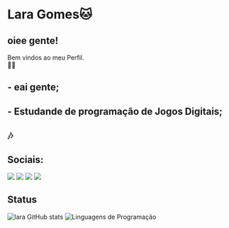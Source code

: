 
# Lara Gomes🐱
## oiee gente!  
  Bem vindos ao meu Perfil.  
  👀💋 

##   - eai gente;

##   - Estudande de programação de Jogos Digitais;

## 🎶




## Sociais: 
<div> 
  <a href="https://www.instagram.com/lara0alexx?igsh=eXBndGI2d3JrM3Ft&utm_source=qr" target="_blank"><img src="https://img.shields.io/badge/-Instagram-%23E4405F?style=for-the-badge&logo=instagram&logoColor=white" target="_blank"></a>
  <a href = "laragalexandria@gmail.com"><img src="https://img.shields.io/badge/-Gmail-%23333?style=for-the-badge&logo=gmail&logoColor=white" target="_blank"></a>
  <a href=>
   <a href="https://open.spotify.com/user/laragalexandria?si=dca269f4198a47af" target="_blank"><img src="https://img.shields.io/badge/Spotify-1ED760?style=for-the-badge&logo=spotify&logoColor=white" target="_blank"></a>
   <a href="https://pin.it/vYp7c4U1N" target="_blank"><img src="https://img.shields.io/badge/Pinterest-%23E60023.svg?style=for-the-badge&logo=Pinterest&logoColor=white" target="_blank"></a>
  
</div>

## Status
![lara GitHub stats](https://github-readme-stats.vercel.app/api?username=leyah-pont&show_icons=true&theme=Gradient)
![Linguagens de Programação](https://github-readme-stats.vercel.app/api/top-langs/?username=FChJunior&layout=compact&hide_title=true&theme=radical)


</div>
                                     
                                                                                                                                                             




